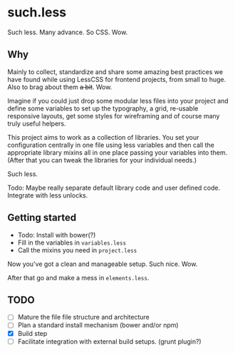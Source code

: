 such.less
=========

Such less. Many advance. So CSS. Wow.

## Why

Mainly to collect, standardize and share some amazing best practices we have found while using LessCSS for frontend projects, from small to huge. Also to brag about them ~~a bit~~. Wow.

Imagine if you could just drop some modular less files into your project and define some variables to set up the typography, a grid, re-usable responsive layouts, get some styles for wireframing and of course many truly useful helpers.

This project aims to work as a collection of libraries. You set your configuration centrally in one file using less variables and then call the appropriate library mixins all in one place passing your variables into them. (After that you can tweak the libraries for your individual needs.)

Such less.

Todo: Maybe really separate default library code and user defined code. Integrate with less unlocks.

## Getting started

- Todo: Install with bower(?)
- Fill in the variables in `variables.less`
- Call the mixins you need in `project.less`

Now you've got a clean and manageable setup. Such nice. Wow.

After that go and make a mess in `elements.less`.

## TODO

- [ ] Mature the file file structure and architecture
- [ ] Plan a standard install mechanism (bower and/or npm)
- [X] Build step
- [ ] Facilitate integration with external build setups. (grunt plugin?)
